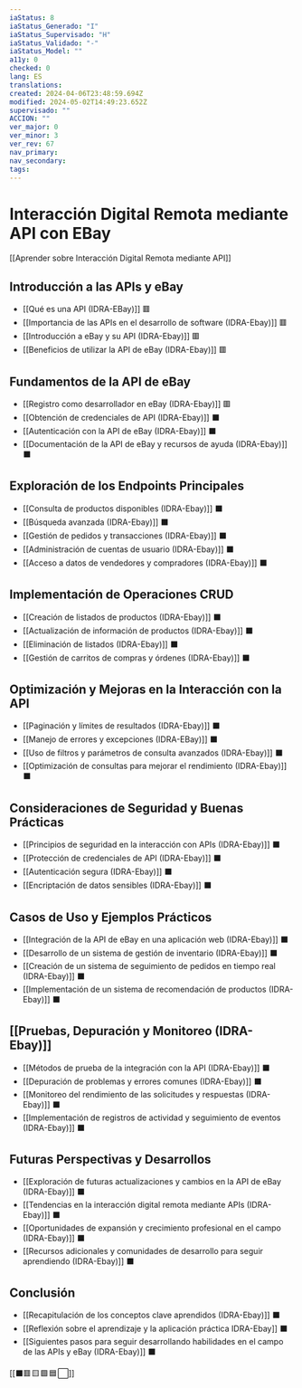 ```yaml
---
iaStatus: 8
iaStatus_Generado: "I"
iaStatus_Supervisado: "H"
iaStatus_Validado: "-"
iaStatus_Model: ""
a11y: 0
checked: 0
lang: ES
translations: 
created: 2024-04-06T23:48:59.694Z
modified: 2024-05-02T14:49:23.652Z
supervisado: ""
ACCION: ""
ver_major: 0
ver_minor: 3
ver_rev: 67
nav_primary: 
nav_secondary: 
tags:
---
```

# Interacción Digital Remota mediante API con EBay

[[Aprender sobre Interacción Digital Remota mediante API]]

## Introducción a las APIs y eBay

- [[Qué es una API (IDRA-EBay)]] 🟥
- [[Importancia de las APIs en el desarrollo de software (IDRA-Ebay)]] 🟥
- [[Introducción a eBay y su API (IDRA-Ebay)]] 🟥
- [[Beneficios de utilizar la API de eBay (IDRA-Ebay)]] 🟥

## Fundamentos de la API de eBay

- [[Registro como desarrollador en eBay (IDRA-Ebay)]]  🟥
- [[Obtención de credenciales de API (IDRA-Ebay)]] ⬛
- [[Autenticación con la API de eBay (IDRA-Ebay)]] ⬛
- [[Documentación de la API de eBay y recursos de ayuda (IDRA-Ebay)]] ⬛

## Exploración de los Endpoints Principales

- [[Consulta de productos disponibles (IDRA-Ebay)]] ⬛
- [[Búsqueda avanzada (IDRA-Ebay)]] ⬛
- [[Gestión de pedidos y transacciones (IDRA-Ebay)]] ⬛
- [[Administración de cuentas de usuario (IDRA-Ebay)]] ⬛
- [[Acceso a datos de vendedores y compradores (IDRA-Ebay)]] ⬛

## Implementación de Operaciones CRUD

- [[Creación de listados de productos (IDRA-Ebay)]] ⬛
- [[Actualización de información de productos (IDRA-Ebay)]] ⬛
- [[Eliminación de listados (IDRA-Ebay)]] ⬛
- [[Gestión de carritos de compras y órdenes (IDRA-Ebay)]] ⬛

## Optimización y Mejoras en la Interacción con la API

- [[Paginación y límites de resultados (IDRA-Ebay)]] ⬛
- [[Manejo de errores y excepciones (IDRA-EBay)]] ⬛
- [[Uso de filtros y parámetros de consulta avanzados (IDRA-Ebay)]] ⬛
- [[Optimización de consultas para mejorar el rendimiento (IDRA-Ebay)]] ⬛

## Consideraciones de Seguridad y Buenas Prácticas

- [[Principios de seguridad en la interacción con APIs (IDRA-Ebay)]] ⬛
- [[Protección de credenciales de API (IDRA-Ebay)]] ⬛
- [[Autenticación segura (IDRA-Ebay)]] ⬛
- [[Encriptación de datos sensibles (IDRA-Ebay)]] ⬛

## Casos de Uso y Ejemplos Prácticos

- [[Integración de la API de eBay en una aplicación web (IDRA-Ebay)]] ⬛
- [[Desarrollo de un sistema de gestión de inventario (IDRA-Ebay)]] ⬛
- [[Creación de un sistema de seguimiento de pedidos en tiempo real (IDRA-Ebay)]] ⬛
- [[Implementación de un sistema de recomendación de productos (IDRA-Ebay)]] ⬛

## [[Pruebas, Depuración y Monitoreo (IDRA-Ebay)]]

- [[Métodos de prueba de la integración con la API (IDRA-Ebay)]] ⬛
- [[Depuración de problemas y errores comunes (IDRA-Ebay)]] ⬛
- [[Monitoreo del rendimiento de las solicitudes y respuestas (IDRA-Ebay)]] ⬛
- [[Implementación de registros de actividad y seguimiento de eventos (IDRA-Ebay)]] ⬛

## Futuras Perspectivas y Desarrollos
- [[Exploración de futuras actualizaciones y cambios en la API de eBay (IDRA-Ebay)]] ⬛
- [[Tendencias en la interacción digital remota mediante APIs (IDRA-Ebay)]] ⬛
- [[Oportunidades de expansión y crecimiento profesional en el campo (IDRA-Ebay)]] ⬛
- [[Recursos adicionales y comunidades de desarrollo para seguir aprendiendo (IDRA-Ebay)]] ⬛

## Conclusión
- [[Recapitulación de los conceptos clave aprendidos (IDRA-Ebay)]] ⬛
- [[Reflexión sobre el aprendizaje y la aplicación práctica IDRA-Ebay]] ⬛
- [[Siguientes pasos para seguir desarrollando habilidades en el campo de las APIs y eBay (IDRA-Ebay)]] ⬛

[[⬛🟥 🟨 🟩 🟦 ⬜]] 

